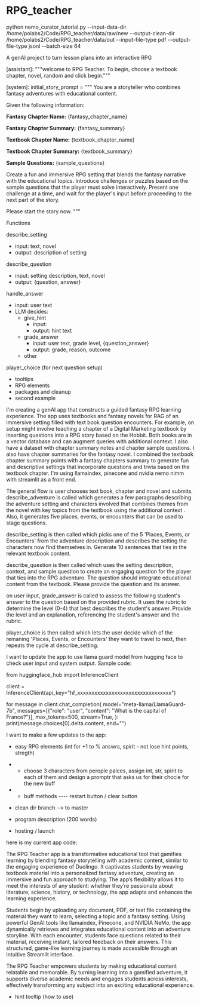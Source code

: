 # RPG_teacher


python nemo_curator_tutorial.py --input-data-dir /home/polabs2/Code/RPG_teacher/data/raw/new --output-clean-dir /home/polabs2/Code/RPG_teacher/data/out --input-file-type pdf --output-file-type jsonl --batch-size 64




A genAI project to turn lesson plans into an interactive RPG

[assistant]: """welcome to RPG Teacher. To begin, choose a textbook chapter, novel, random and click begin."""

[system]: initial_story_prompt = """
You are a storyteller who combines fantasy adventures with educational content.

Given the following information:

**Fantasy Chapter Name:**
{fantasy_chapter_name}

**Fantasy Chapter Summary:**
{fantasy_summary}

**Textbook Chapter Name:**
{textbook_chapter_name}

**Textbook Chapter Summary:**
{textbook_summary}

**Sample Questions:**
{sample_questions}

Create a fun and immersive RPG setting that blends the fantasy narrative with the educational topics. Introduce challenges or puzzles based on the sample questions that the player must solve interactively. Present one challenge at a time, and wait for the player's input before proceeding to the next part of the story.

Please start the story now.
"""


Functions

describe_setting
- input: text, novel
- output: description of setting

describe_question
- input: setting description, text, novel
- output: {question, answer}

handle_answer
- input: user text
- LLM decides:
  - give_hint
    - input:
    - output: hint text
  - grade_answer
    - input: user text, grade level, {question_answer}
    - output: grade, reason, outcome
  - other

player_choice (for next question setup)

- tooltips
- RPG elements
- packages and cleanup
- second example


I'm creating a genAI app that constructs a guided fantasy RPG learning experience. The app uses textbooks and fantasy novels for RAG of an immersive setting filled with text book question encounters. 
For example, on setup might involve teaching a chapter of a Digital Marketing textbook by inserting questions into a RPG story based on the Hobbit. 
Both books are in a vector database and can augment queries with additional context. I also have a dataset with chapter summary notes and chapter sample questions. 
I also have chapter summaries for the fantasy novel. I combined the textbook chapter summary points with a fantasy chapters summary to generate fun and descriptive settings that incorporate questions and trivia based on the textbook chapter. 
I'm using llamaindex, pinecone and nvidia nemo nimm with streamlit as a front end. 

The general flow is user chooses text book, chapter and novel and submits. 
describe_adventure is called which generates a few paragraphs describing the adventure setting and characters involved that combines themes from the novel with key topics from the textbook using the additional context .
Also, it generates  five places, events, or encounters that can be used to stage questions.

describe_setting is then called which picks one of the 5 'Places, Events, or Encounters' from the adventure description and describes the setting the characters now find themselves in. 
Generate 10 sentences that ties in the relevant textbook content.

describe_question is then called which  uses the setting description, context, and sample question to create an engaging question for the player that ties into the RPG adventure. 
The question should integrate educational content from the textbook. Please provide the question and its answer.

on user input, grade_answer is called to assess the following student's answer to the question based on the provided rubric. 
It uses the rubric to determine the level (0-4) that best describes the student's answer. Provide the level and an explanation, referencing the student's answer and the rubric.

player_choice is then called which lets the user decide which of the remaning 'Places, Events, or Encounters' they want to travel to next, then repeats the cycle at describe_setting.





I want to update the app to use llama guard model from hugging face to check user input and system output. Sample code:

from huggingface_hub import InferenceClient

client = InferenceClient(api_key="hf_xxxxxxxxxxxxxxxxxxxxxxxxxxxxxxxxx")

for message in client.chat_completion(
	model="meta-llama/LlamaGuard-7b",
	messages=[{"role": "user", "content": "What is the capital of France?"}],
	max_tokens=500,
	stream=True,
):
    print(message.choices[0].delta.content, end="")


I want to make a few updates to the app:

- easy RPG elements (int for +1 to %  answrs, spirit - not lose hint points, stregth)
- - choose 3 characters from perople palces, assign int, str, spirit to each of them and design a promptr that asks us for their chocie for the new buff
- - buff methods
---- restart button / clear button


- clean dir branch --> to master 
- program description (200 words)
- hosting / launch 


here is my current app code:




The RPG Teacher app is a transformative educational tool that gamifies learning by blending fantasy storytelling with academic content, similar to the engaging experience of Duolingo. 
It captivates students by weaving textbook material into a personalized fantasy adventure, creating an immersive and fun approach to studying. 
The app’s flexibility allows it to meet the interests of any student: whether they’re passionate about literature, science, history, or technology, the app adapts and enhances the learning experience.

Students begin by uploading any document, PDF, or text file containing the material they want to learn, selecting a topic and a fantasy setting. 
Using powerful GenAI tools like llamaindex, Pinecone, and NVIDIA NeMo, the app dynamically retrieves and integrates educational content into an adventure storyline. 
With each encounter, students face questions related to their material, receiving instant, tailored feedback on their answers. 
This structured, game-like learning journey is made accessible through an intuitive Streamlit interface.

The RPG Teacher empowers students by making educational content relatable and memorable. 
By turning learning into a gamified adventure, it supports diverse academic needs and engages students across interests, effectively transforming any subject into an exciting educational experience.




- hint tooltip (how to use)




